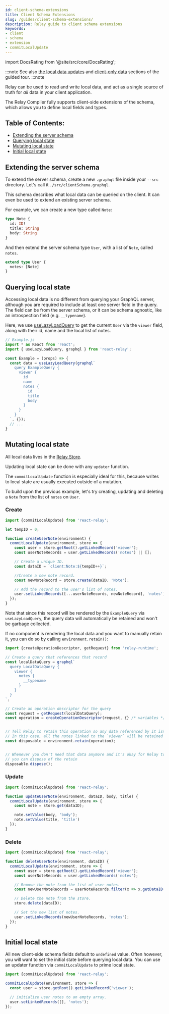 ```yaml
---
id: client-schema-extensions
title: Client Schema Extensions
slug: /guides/client-schema-extensions/
description: Relay guide to client schema extensions
keywords:
- client
- schema
- extension
- commitLocalUpdate
---
```


import DocsRating from '@site/src/core/DocsRating';

:::note
See also [the local data updates](../../guided-tour/updating-data/local-data-updates/) and [client-only data](../../guided-tour/updating-data/client-only-data/) sections of the guided tour.
:::note

Relay can be used to read and write local data, and act as a single source of truth for _all_ data in your client application.

The Relay Compiler fully supports client-side extensions of the schema, which allows you to define local fields and types.

## Table of Contents:

-   [Extending the server schema](#extending-the-server-schema)
-   [Querying local state](#querying-local-state)
-   [Mutating local state](#mutating-local-state)
-   [Initial local state](#initial-local-state)

## Extending the server schema

To extend the server schema, create a new `.graphql` file inside your `--src` directory.
Let's call it `./src/clientSchema.graphql`.

This schema describes what local data can be queried on the client.
It can even be used to extend an existing server schema.

For example, we can create a new type called `Note`:

```graphql
type Note {
  id: ID!
  title: String
  body: String
}
```

And then extend the server schema type `User`, with a list of `Note`, called `notes`.

```graphql
extend type User {
  notes: [Note]
}
```

## Querying local state

Accessing local data is no different from querying your GraphQL server, although you are required to include at least one server field in the query.
The field can be from the server schema, or it can be schema agnostic, like an introspection field (e.g. `__typename`).

Here, we use [useLazyLoadQuery](../../api-reference/use-lazy-load-query) to get the current `User` via the `viewer` field, along with their id, name and the local list of notes.

```javascript
// Example.js
import * as React from 'react';
import { useLazyLoadQuery, graphql } from 'react-relay';

const Example = (props) => {
  const data = useLazyLoadQuery(graphql`
    query ExampleQuery {
      viewer {
        id
        name
        notes {
          id
          title
          body
        }
      }
    }
  `, {});
  // ...
}
```

## Mutating local state

All local data lives in the [Relay Store](../../api-reference/store/).

Updating local state can be done with any `updater` function.

The `commitLocalUpdate` function is especially ideal for this, because writes to local state are usually executed outside of a mutation.

To build upon the previous example, let's try creating, updating and deleting a `Note` from the list of `notes` on `User`.

### Create

```javascript
import {commitLocalUpdate} from 'react-relay';

let tempID = 0;

function createUserNote(environment) {
  commitLocalUpdate(environment, store => {
    const user = store.getRoot().getLinkedRecord('viewer');
    const userNoteRecords = user.getLinkedRecords('notes') || [];

    // Create a unique ID.
    const dataID = `client:Note:${tempID++}`;

    //Create a new note record.
    const newNoteRecord = store.create(dataID, 'Note');

    // Add the record to the user's list of notes.
    user.setLinkedRecords([...userNoteRecords, newNoteRecord], 'notes');
  });
}
```

Note that since this record will be rendered by the `ExampleQuery` via `useLazyLoadQuery`, the query data will automatically be retained and won't be garbage collected.

If no component is rendering the local data and you want to manually retain it, you can do so by calling `environment.retain()`:

```javascript
import {createOperationDescriptor, getRequest} from 'relay-runtime';

// Create a query that references that record
const localDataQuery = graphql`
  query LocalDataQuery {
    viewer {
      notes {
        __typename
      }
    }
  }
`;

// Create an operation descriptor for the query
const request = getRequest(localDataQuery);
const operation = createOperationDescriptor(request, {} /* variables */);


// Tell Relay to retain this operation so any data referenced by it isn't garbage collected
// In this case, all the notes linked to the `viewer` will be retained
const disposable = environment.retain(operation);


// Whenever you don't need that data anymore and it's okay for Relay to garbage collect it,
// you can dispose of the retain
disposable.dispose();
```

### Update

```javascript
import {commitLocalUpdate} from 'react-relay';

function updateUserNote(environment, dataID, body, title) {
  commitLocalUpdate(environment, store => {
    const note = store.get(dataID);

    note.setValue(body, 'body');
    note.setValue(title, 'title')
  });
}
```

### Delete

```javascript
import {commitLocalUpdate} from 'react-relay';

function deleteUserNote(environment, dataID) {
  commitLocalUpdate(environment, store => {
    const user = store.getRoot().getLinkedRecord('viewer');
    const userNoteRecords = user.getLinkedRecords('notes');

    // Remove the note from the list of user notes.
    const newUserNoteRecords = userNoteRecords.filter(x => x.getDataID() !== dataID);

    // Delete the note from the store.
    store.delete(dataID);

    // Set the new list of notes.
    user.setLinkedRecords(newUserNoteRecords, 'notes');
  });
}
```

## Initial local state

All new client-side schema fields default to `undefined` value. Often however, you will want to set the initial state before querying local data.
You can use an updater function via `commitLocalUpdate` to prime local state.

```javascript
import {commitLocalUpdate} from 'react-relay';

commitLocalUpdate(environment, store => {
  const user = store.getRoot().getLinkedRecord('viewer');

  // initialize user notes to an empty array.
  user.setLinkedRecords([], 'notes');
});
```

<DocsRating />
